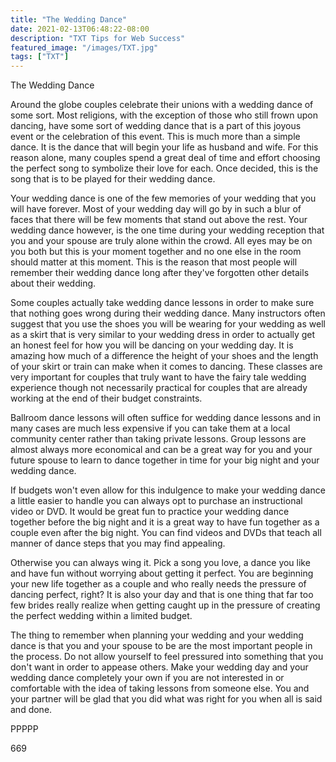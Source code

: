 ```yaml
---
title: "The Wedding Dance"
date: 2021-02-13T06:48:22-08:00
description: "TXT Tips for Web Success"
featured_image: "/images/TXT.jpg"
tags: ["TXT"]
---
```


The Wedding Dance

Around the globe couples celebrate their unions with a wedding dance of some sort. Most religions, with the exception of those who still frown upon dancing, have some sort of wedding dance that is a part of this joyous event or the celebration of this event. This is much more than a simple dance. It is the dance that will begin your life as husband and wife. For this reason alone, many couples spend a great deal of time and effort choosing the perfect song to symbolize their love for each. Once decided, this is the song that is to be played for their wedding dance.

Your wedding dance is one of the few memories of your wedding that you will have forever. Most of your wedding day will go by in such a blur of faces that there will be few moments that stand out above the rest. Your wedding dance however, is the one time during your wedding reception that you and your spouse are truly alone within the crowd. All eyes may be on you both but this is your moment together and no one else in the room should matter at this moment. This is the reason that most people will remember their wedding dance long after they've forgotten other details about their wedding. 

Some couples actually take wedding dance lessons in order to make sure that nothing goes wrong during their wedding dance. Many instructors often suggest that you use the shoes you will be wearing for your wedding as well as a skirt that is very similar to your wedding dress in order to actually get an honest feel for how you will be dancing on your wedding day. It is amazing how much of a difference the height of your shoes and the length of your skirt or train can make when it comes to dancing. These classes are very important for couples that truly want to have the fairy tale wedding experience though not necessarily practical for couples that are already working at the end of their budget constraints.

Ballroom dance lessons will often suffice for wedding dance lessons and in many cases are much less expensive if you can take them at a local community center rather than taking private lessons. Group lessons are almost always more economical and can be a great way for you and your future spouse to learn to dance together in time for your big night and your wedding dance.

If budgets won't even allow for this indulgence to make your wedding dance a little easier to handle you can always opt to purchase an instructional video or DVD. It would be great fun to practice your wedding dance together before the big night and it is a great way to have fun together as a couple even after the big night. You can find videos and DVDs that teach all manner of dance steps that you may find appealing. 

Otherwise you can always wing it. Pick a song you love, a dance you like and have fun without worrying about getting it perfect. You are beginning your new life together as a couple and who really needs the pressure of dancing perfect, right? It is also your day and that is one thing that far too few brides really realize when getting caught up in the pressure of creating the perfect wedding within a limited budget. 

The thing to remember when planning your wedding and your wedding dance is that you and your spouse to be are the most important people in the process. Do not allow yourself to feel pressured into something that you don't want in order to appease others. Make your wedding day and your wedding dance completely your own if you are not interested in or comfortable with the idea of taking lessons from someone else. You and your partner will be glad that you did what was right for you when all is said and done.

PPPPP

669

